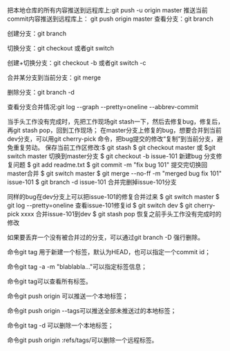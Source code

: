 把本地仓库的所有内容推送到远程库上:git push -u origin master
推送当前commit内容推送到远程库上： git push origin master 
查看分支：git branch

创建分支：git branch <name>

切换分支：git checkout <name>或者git switch <name>

创建+切换分支：git checkout -b <name>或者git switch -c <name>

合并某分支到当前分支：git merge <name>

删除分支：git branch -d <name>

查看分支合并情况:git log --graph --pretty=oneline --abbrev-commit

当手头工作没有完成时，先把工作现场git stash一下，然后去修复bug，修复后，再git stash pop，回到工作现场；
在master分支上修复的bug，想要合并到当前dev分支，可以用git cherry-pick <commit>命令，把bug提交的修改“复制”到当前分支，避免重复劳动。
保存当前工作区修改:$ git stash
$ git checkout master 或 $git switch master 切换到master分支
$ git checkout -b issue-101 新建bug 分支修复问题
$ git add readme.txt 
$ git commit -m "fix bug 101" 提交完切换回master合并
$ git switch master 
$ git merge --no-ff -m "merged bug fix 101" issue-101
$ git branch -d issue-101 合并完删掉issue-101分支

同样的bug在dev分支上可以把issue-101的修复合并过来
$ git switch master
$ git log --pretty=oneline 查看issue-101修复id
$ git switch dev
$ git cherry-pick xxxx 合并issue-101到dev
$ git stash pop   恢复之前手头工作没有完成时的修改

如果要丢弃一个没有被合并过的分支，可以通过git branch -D <name>强行删除。

命令git tag <tagname>用于新建一个标签，默认为HEAD，也可以指定一个commit id；

命令git tag -a <tagname> -m "blablabla..."可以指定标签信息；

命令git tag可以查看所有标签。

命令git push origin <tagname>可以推送一个本地标签；

命令git push origin --tags可以推送全部未推送过的本地标签；

命令git tag -d <tagname>可以删除一个本地标签；

命令git push origin :refs/tags/<tagname>可以删除一个远程标签。

